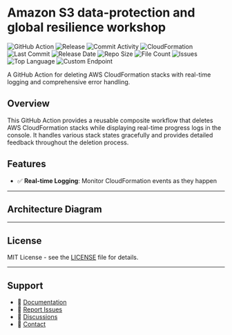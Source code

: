 # Amazon S3 data-protection and global resilience workshop

![GitHub Action](https://img.shields.io/badge/GitHub-Action-blue?logo=github)&nbsp;![Release](https://github.com/subhamay-bhattacharyya/0504-data-protection-cft/actions/workflows/release.yaml/badge.svg)&nbsp;![Commit Activity](https://img.shields.io/github/commit-activity/t/subhamay-bhattacharyya/0504-data-protection-cft)&nbsp;![CloudFormation](https://img.shields.io/badge/AWS-CloudFormation-orange?logo=amazonaws)&nbsp;![Last Commit](https://img.shields.io/github/last-commit/subhamay-bhattacharyya/0504-data-protection-cft)&nbsp;![Release Date](https://img.shields.io/github/release-date/subhamay-bhattacharyya/0504-data-protection-cft)&nbsp;![Repo Size](https://img.shields.io/github/repo-size/subhamay-bhattacharyya/0504-data-protection-cft)&nbsp;![File Count](https://img.shields.io/github/directory-file-count/subhamay-bhattacharyya/0504-data-protection-cft)&nbsp;![Issues](https://img.shields.io/github/issues/subhamay-bhattacharyya/0504-data-protection-cft)&nbsp;![Top Language](https://img.shields.io/github/languages/top/subhamay-bhattacharyya/0504-data-protection-cft)&nbsp;![Custom Endpoint](https://img.shields.io/endpoint?url=https://gist.githubusercontent.com/bsubhamay/79f0c85a63e1e08d68684952bf914f2b/raw/0504-data-protection-cft.json?)


A GitHub Action for deleting AWS CloudFormation stacks with real-time logging and comprehensive error handling.

## Overview

This GitHub Action provides a reusable composite workflow that deletes AWS CloudFormation stacks while displaying real-time progress logs in the console. It handles various stack states gracefully and provides detailed feedback throughout the deletion process.

## Features

- ✅ **Real-time Logging**: Monitor CloudFormation events as they happen

---

## Architecture Diagram


---

## License

MIT License - see the [LICENSE](LICENSE) file for details.

---

## Support

- 📖 [Documentation](https://github.com/subhamay-bhattacharyya/0504-data-protection-cft/wiki)
- 🐛 [Report Issues](https://github.com/subhamay-bhattacharyya/0504-data-protection-cft/issues)
- 💬 [Discussions](https://github.com/subhamay-bhattacharyya/0504-data-protection-cft/discussions)
- 📧 [Contact](mailto:support@subhamay.aws@gmail.com)
